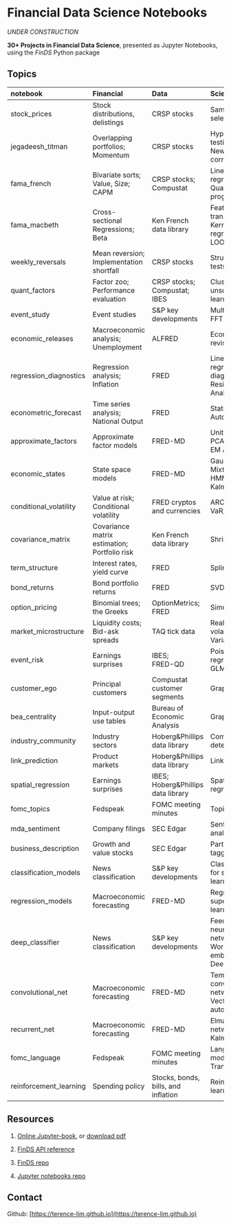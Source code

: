 # Financial Data Science Notebooks

_UNDER CONSTRUCTION_


__30+ Projects in Financial Data Science__, presented as Jupyter Notebooks, using the _FinDS_ Python package



## Topics


| notebook | Financial | Data | Science |
|:--|:--|:--|:--|
| stock_prices | Stock distributions, delistings | CRSP stocks | Sample selection |
| jegadeesh_titman | Overlapping portfolios; <br> Momentum | CRSP stocks | Hypothesis testing; <br> Newey-West correction |
| fama_french | Bivariate sorts;  <br> Value, Size;  <br> CAPM | CRSP stocks;  <br> Compustat |  Linear regression; <br> Quadratic programming |
| fama_macbeth | Cross-sectional Regressions; <br> Beta | Ken French data library | Feature transformations; <br> Kernel regression, LOOCV |
| weekly_reversals | Mean reversion; <br> Implementation shortfall | CRSP stocks | Structural break tests |
| quant_factors | Factor zoo; <br> Performance evaluation | CRSP stocks; <br> Compustat; IBES | Clustering for unsupervised learning |
| event_study | Event studies | S&P key developments | Multiple testing; <br> FFT |
| economic_releases |  Macroeconomic analysis; <br> Unemployment | ALFRED | Economic data revisions |
| regression_diagnostics | Regression analysis; <br> Inflation | FRED | Linear regression diagnostics; <br> Residual Analysis |
| econometric_forecast | Time series analysis; <br> National Output | FRED | Stationarity, Autocorrelation |
| approximate_factors | Approximate factor models | FRED-MD | Unit Root; <br> PCA; <br> EM Algorithm |
| economic_states | State space models | FRED-MD | Gaussian Mixture; <br> HMM; <br> Kalman Filter |
| conditional_volatility | Value at risk; <br> Conditional volatility | FRED cryptos and currencies | ARCH, GARCH; <br> VaR, TVaR |
| covariance_matrix | Covariance matrix estimation; <br> Portfolio risk | Ken French data library | Shrinkage |
| term_structure | Interest rates, yield curve | FRED | Splines, PCA |
| bond_returns | Bond portfolio returns | FRED | SVD |
| option_pricing | Binomial trees; <br> the Greeks | OptionMetrics; <br> FRED | Simulations |
| market_microstructure | Liquidity costs; <br> Bid-ask spreads | TAQ tick data | Realized volatility; Variance ratio |
| event_risk | Earnings surprises | IBES; <br>  FRED-QD | Poisson regression; <br> GLM's |
| customer_ego | Principal customers | Compustat customer segments | Graph Networks |
| bea_centrality | Input-output use tables | Bureau of Economic Analysis | Graph centrality |
| industry_community | Industry sectors | Hoberg&Phillips data library | Community detection |
| link_prediction | Product markets | Hoberg&Phillips data library | Links prediction |
| spatial_regression | Earnings surprises | IBES; <br> Hoberg&Phillips data library | Spatial regression |
| fomc_topics | Fedspeak | FOMC meeting minutes | Topic modelling |
| mda_sentiment | Company filings | SEC Edgar | Sentiment analysis |
| business_description | Growth and value stocks | SEC Edgar | Part-of-speech tagging |
| classification_models | News classification | S&P key developments | Classification for supervised learning |
| regression_models | Macroeconomic forecasting | FRED-MD | Regression for supervised learning |
| deep_classifier | News classification | S&P key developments | Feedforward neural networks; <br> Word embeddings; <br> Deep averaging |
| convolutional_net | Macroeconomic forecasting | FRED-MD | Temporal convolutional networks; <br> Vector autoregression |
| recurrent_net | Macroeconomic forecasting | FRED-MD | Elman recurrent networks; <br> Kalman filter |
| fomc_language | Fedspeak | FOMC meeting minutes | Language modelling; <br> Transformers |
| reinforcement_learning | Spending policy | Stocks, bonds, bills, and inflation | Reinforcement learning |


## Resources

1. [Online Jupyter-book](https://terence-lim.github.io/finds-notebooks/), or [download pdf](https://terence-lim.github.io/notes/financial-data-science.pdf)

2. [FinDS API reference](https://terence-lim.github.io/finds/)

3. [FinDS repo](https://github.com/terence-lim/financial-data-science)

4. [Jupyter notebooks repo](https://github.com/terence-lim/data-science-notebooks)


## Contact

Github: [https://terence-lim.github.io](https://terence-lim.github.io)


